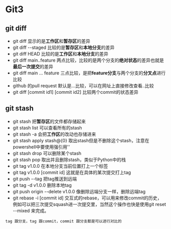 # Git3

## git diff

* git diff 显示的是**工作区**和**暂存区**的差异
* git diff --staged 比较的是**暂存区**和**本地分支**的差异
* git diff HEAD 比较的是**工作区**和**本地分支**的差异
* git diff main..feature 两点比较，比较的是两个分支的**绝对状态**的差异也就是**最后一次提交**的差异
* git diff main ... feature 三点比较，是把**feature分支**与两个分支的**分叉点**进行比较
* github 的pull request 默认是...比较，可以在网址上直接修改查看..比较
* git diff [commit id1] [commit id2] 比较两个commit的状态差异

## git stash

* git stash 把**暂存区**的文件都存储起来
* git stash list 可以查看所有的stash
* git stash -a 会把**工作区**的改动也存储进来
* git stash apply stash@{0} 取出stash但是不删除这个stash，注意在powershell中要使用强引用''
* git stash drop 可以删除某个stash
* git stash pop 取出并且删除stash，类似于Python中的栈
* git tag v1.0.0 在本地分支当前位置打上一个标签
* git tag v1.0.0 [commit id] 这就是在具体的某次提交打上tag
* git push --tag 把tag推送到远端
* git tag -d v1.0.0 删除本地tag
* git push origin --delete v1.0.0 像删除远端分支一样，删除远端tag
* git rebase -i [commit id] 交互式的rebase，可以用来修改commit的历史，例如可以把三次提交squash进一次提交里，当然这个操作也快是使用git reset --mixed 来完成。

`tag 跟分支，tag 跟commit，commit 跟分支都是可以进行对比的`